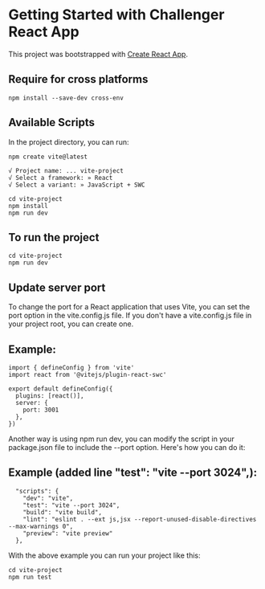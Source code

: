 # Getting Started with Challenger React App

This project was bootstrapped with [Create React App](https://github.com/facebook/create-react-app).

## Require for cross platforms
`npm install --save-dev cross-env`

## Available Scripts

In the project directory, you can run:

```
npm create vite@latest

√ Project name: ... vite-project
√ Select a framework: » React
√ Select a variant: » JavaScript + SWC

cd vite-project
npm install
npm run dev
```

## To run the project

```
cd vite-project
npm run dev
```

## Update server port

To change the port for a React application that uses Vite, you can set the port option in the vite.config.js file. If you don't have a vite.config.js file in your project root, you can create one.

## Example:
```
import { defineConfig } from 'vite'
import react from '@vitejs/plugin-react-swc'

export default defineConfig({
  plugins: [react()],
  server: {
    port: 3001
  },
})
```

Another way is using npm run dev, you can modify the script in your package.json file to include the --port option. Here's how you can do it:

## Example (added line "test": "vite --port 3024",):

```
  "scripts": {
    "dev": "vite",
    "test": "vite --port 3024",
    "build": "vite build",
    "lint": "eslint . --ext js,jsx --report-unused-disable-directives --max-warnings 0",
    "preview": "vite preview"
  },
  ```
  With the above example you can run your project like this:

```
cd vite-project
npm run test
```